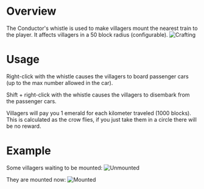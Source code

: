 # Overview
The Conductor's whistle is used to make villagers mount the nearest train to the player.  It affects villagers in a 50 block radius (configurable).
![Crafting](immersiverailroading:wiki/images/whistle1.png)

# Usage
Right-click with the whistle causes the villagers to board passenger cars (up to the max number allowed in the car).

Shift \+ right-click with the whistle causes the villagers to disembark from the passenger cars.

Villagers will pay you 1 emerald for each kilometer traveled (1000 blocks).  This is calculated as the crow flies, if you just take them in a circle there will be no reward.

# Example
Some villagers waiting to be mounted:
![Unmounted](immersiverailroading:wiki/images/whistle2.png)

They are mounted now:
![Mounted](immersiverailroading:wiki/images/whistle3.png)